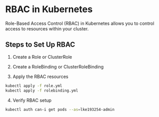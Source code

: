# RBAC in Kubernetes

Role-Based Access Control (RBAC) in Kubernetes allows you to control access to resources within your cluster.

## Steps to Set Up RBAC

1. Create a Role or ClusterRole

2. Create a RoleBinding or ClusterRoleBinding

3. Apply the RBAC resources

```bash
kubectl apply -f role.yml
kubectl apply -f rolebinding.yml
```

4. Verify RBAC setup

```bash
kubectl auth can-i get pods --as=lke193254-admin
```